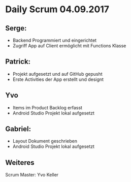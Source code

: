# Daily Scrum 04.09.2017
## Serge:
- Backend Programmiert und eingerichtet
- Zugriff App auf Client ermöglicht mit Functions Klasse

## Patrick:
- Projekt aufgesetzt und auf GitHub gepusht
- Erste Activities der App erstellt und designt

## Yvo
- Items im Product Backlog erfasst
- Android Studio Projekt lokal aufgesetzt

## Gabriel:
- Layout Dokument geschrieben
- Android Studio Projekt lokal aufgesetzt

## Weiteres
Scrum Master: Yvo Keller